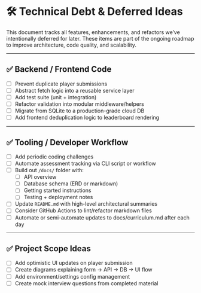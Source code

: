 # 🛠️ Technical Debt & Deferred Ideas

This document tracks all features, enhancements, and refactors we’ve intentionally deferred for later. These items are part of the ongoing roadmap to improve architecture, code quality, and scalability.

---

## ✅ Backend / Frontend Code

- [ ] Prevent duplicate player submissions
- [ ] Abstract fetch logic into a reusable service layer
- [ ] Add test suite (unit + integration)
- [ ] Refactor validation into modular middleware/helpers
- [ ] Migrate from SQLite to a production-grade cloud DB
- [ ] Add frontend deduplication logic to leaderboard rendering

---

## ✅ Tooling / Developer Workflow

- [ ] Add periodic coding challenges
- [ ] Automate assessment tracking via CLI script or workflow
- [ ] Build out `/docs/` folder with:
  - [ ] API overview
  - [ ] Database schema (ERD or markdown)
  - [ ] Getting started instructions
  - [ ] Testing + deployment notes
- [ ] Update `README.md` with high-level architectural summaries
- [ ] Consider GitHub Actions to lint/refactor markdown files
- [ ] Automate or semi-automate updates to docs/curriculum.md after each day

---

## ✅ Project Scope Ideas

- [ ] Add optimistic UI updates on player submission
- [ ] Create diagrams explaining form → API → DB → UI flow
- [ ] Add environment/settings config management
- [ ] Create mock interview questions from completed material
